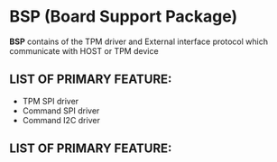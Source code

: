 # BSP (Board Support Package)

**BSP** contains of the TPM driver and External interface protocol which communicate with HOST or TPM device


LIST OF PRIMARY FEATURE:
---------------------------------------
* TPM SPI driver
* Command SPI driver
* Command I2C driver

LIST OF PRIMARY FEATURE:
---------------------------------------
